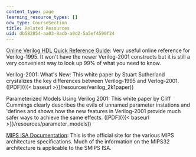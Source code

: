 ```yaml
---
content_type: page
learning_resource_types: []
ocw_type: CourseSection
title: Related Resources
uid: db582854-aa03-8acb-a0d2-5a5ef4590f24
---
```


[Online Verilog HDL Quick Reference Guide](http://www.emmelmann.org/Library/Tutorials/docs/verilog_ref_guide/vlog_ref_top.html): Very useful online reference for Verilog-1995. It won't have the newer Verilog-2001 constructs but it is still a very convenient way to look up 99% of what you need to know.

Verilog-2001: What's New: This white paper by Stuart Sutherland crystalizes the key differences between Verilog-1995 and Verlog-2001. ([PDF]({{< baseurl >}}/resources/verilog_2k1paper))

Parameterized Models Using Verilog 2001: This white paper by Cliff Cummings clearly describes the evils of unnamed parameter instations and 'defines and shows how the new features in Verilog-2001 provide much safer ways to achieve the same effects. ([PDF]({{< baseurl >}}/resources/parameter_models))

[MIPS ISA Documentation](http://www.mips.com/products/product-materials/processor/mips-architecture/): This is the official site for the various MIPS architecture specifications. Much of the information on the MIPS32 architecture is applicable to the SMIPS ISA.